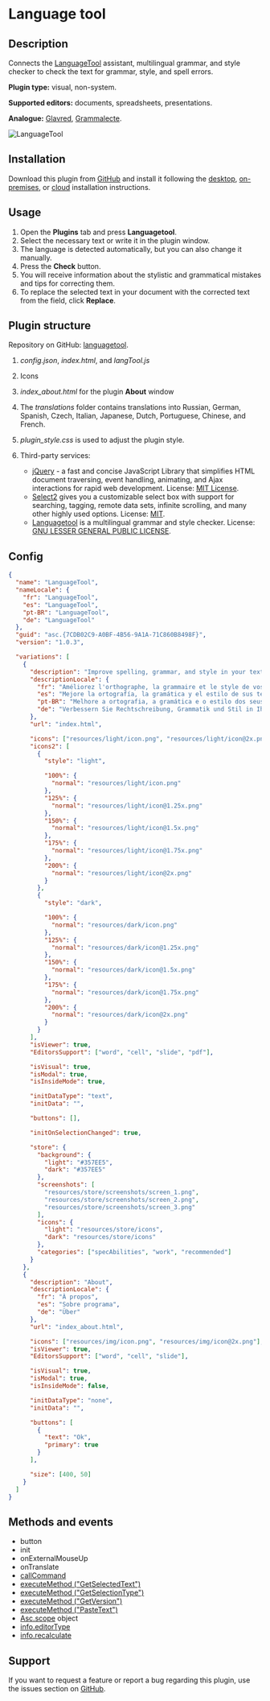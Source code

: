 # Language tool

## Description

Connects the [LanguageTool](https://languagetool.org/) assistant, multilingual grammar, and style checker to check the text for grammar, style, and spell errors.

**Plugin type:** visual, non-system.

**Supported editors:** documents, spreadsheets, presentations.

**Analogue:** [Glavred](https://github.com/ONLYOFFICE/onlyoffice.github.io/tree/master/sdkjs-plugins/content/glavred), [Grammalecte](https://github.com/ONLYOFFICE/onlyoffice.github.io/tree/master/sdkjs-plugins/content/grammalecte).

![LanguageTool](/assets/images/plugins/gifs/language-tool.gif)

## Installation

Download this plugin from [GitHub](https://github.com/ONLYOFFICE/onlyoffice.github.io/tree/master/sdkjs-plugins/content/languagetool) and install it following the [desktop](../installing/onlyoffice-desktop-editors.md), [on-premises](../installing/onlyoffice-docs-on-premises.md), or [cloud](../installing/onlyoffice-cloud.md) installation instructions.

## Usage

1. Open the **Plugins** tab and press **Languagetool**.
2. Select the necessary text or write it in the plugin window.
3. The language is detected automatically, but you can also change it manually.
4. Press the **Check** button.
5. You will receive information about the stylistic and grammatical mistakes and tips for correcting them.
6. To replace the selected text in your document with the corrected text from the field, click **Replace**.

## Plugin structure

Repository on GitHub: [languagetool](https://github.com/ONLYOFFICE/onlyoffice.github.io/tree/master/sdkjs-plugins/content/languagetool).

1. *config.json*, *index.html*, and *langTool.js*

2. Icons

3. *index\_about.html* for the plugin **About** window

4. The *translations* folder contains translations into Russian, German, Spanish, Czech, Italian, Japanese, Dutch, Portuguese, Chinese, and French.

5. *plugin\_style.css* is used to adjust the plugin style.

6. Third-party services:

   - [jQuery](https://jquery.com) - a fast and concise JavaScript Library that simplifies HTML document traversing, event handling, animating, and Ajax interactions for rapid web development. License: [MIT License](https://github.com/ONLYOFFICE/onlyoffice.github.io/blob/master/sdkjs-plugins/content/languagetool/licenses/jQuery.license).
   - [Select2](https://select2.org/) gives you a customizable select box with support for searching, tagging, remote data sets, infinite scrolling, and many other highly used options. License: [MIT](https://github.com/ONLYOFFICE/onlyoffice.github.io/blob/master/sdkjs-plugins/content/languagetool/licenses/Select2.license).
   - [Languagetool](https://languagetool.org/) is a multilingual grammar and style checker. License: [GNU LESSER GENERAL PUBLIC LICENSE](https://github.com/ONLYOFFICE/onlyoffice.github.io/blob/master/sdkjs-plugins/content/languagetool/licenses/Languagetool's.license).

## Config

``` json
{
  "name": "LanguageTool",
  "nameLocale": {
    "fr": "LanguageTool",
    "es": "LanguageTool",
    "pt-BR": "LanguageTool",
    "de": "LanguageTool"
  },
  "guid": "asc.{7CDB02C9-A0BF-4B56-9A1A-71C860B8498F}",
  "version": "1.0.3",

  "variations": [
    {
      "description": "Improve spelling, grammar, and style in your texts.",
      "descriptionLocale": {
        "fr": "Améliorez l'orthographe, la grammaire et le style de vos textes.",
        "es": "Mejore la ortografía, la gramática y el estilo de sus textos.",
        "pt-BR": "Melhore a ortografia, a gramática e o estilo dos seus textos.",
        "de": "Verbessern Sie Rechtschreibung, Grammatik und Stil in Ihren Texten."
      },
      "url": "index.html",

      "icons": ["resources/light/icon.png", "resources/light/icon@2x.png"],
      "icons2": [
        {
          "style": "light",

          "100%": {
            "normal": "resources/light/icon.png"
          },
          "125%": {
            "normal": "resources/light/icon@1.25x.png"
          },
          "150%": {
            "normal": "resources/light/icon@1.5x.png"
          },
          "175%": {
            "normal": "resources/light/icon@1.75x.png"
          },
          "200%": {
            "normal": "resources/light/icon@2x.png"
          }
        },
        {
          "style": "dark",

          "100%": {
            "normal": "resources/dark/icon.png"
          },
          "125%": {
            "normal": "resources/dark/icon@1.25x.png"
          },
          "150%": {
            "normal": "resources/dark/icon@1.5x.png"
          },
          "175%": {
            "normal": "resources/dark/icon@1.75x.png"
          },
          "200%": {
            "normal": "resources/dark/icon@2x.png"
          }
        }
      ],
      "isViewer": true,
      "EditorsSupport": ["word", "cell", "slide", "pdf"],

      "isVisual": true,
      "isModal": true,
      "isInsideMode": true,

      "initDataType": "text",
      "initData": "",

      "buttons": [],

      "initOnSelectionChanged": true,

      "store": {
        "background": {
          "light": "#357EE5",
          "dark": "#357EE5"
        },
        "screenshots": [
          "resources/store/screenshots/screen_1.png",
          "resources/store/screenshots/screen_2.png",
          "resources/store/screenshots/screen_3.png"
        ],
        "icons": {
          "light": "resources/store/icons",
          "dark": "resources/store/icons"
        },
        "categories": ["specAbilities", "work", "recommended"]
      }
    },
    {
      "description": "About",
      "descriptionLocale": {
        "fr": "À propos",
        "es": "Sobre programa",
        "de": "Über"
      },
      "url": "index_about.html",

      "icons": ["resources/img/icon.png", "resources/img/icon@2x.png"],
      "isViewer": true,
      "EditorsSupport": ["word", "cell", "slide"],

      "isVisual": true,
      "isModal": true,
      "isInsideMode": false,

      "initDataType": "none",
      "initData": "",

      "buttons": [
        {
          "text": "Ok",
          "primary": true
        }
      ],

      "size": [400, 50]
    }
  ]
}
```

## Methods and events

- button
- init
- onExternalMouseUp
- onTranslate
- [callCommand](../../interacting-with-editors/methods/text-document-api/Plugin/Methods/callCommand.md)
- [executeMethod ("GetSelectedText")](../../interacting-with-editors/methods/text-document-api/Api/Methods/GetSelectedText.md)
- [executeMethod ("GetSelectionType")](../../interacting-with-editors/methods/text-document-api/Api/Methods/GetSelectionType.md)
- [executeMethod ("GetVersion")](../../interacting-with-editors/methods/text-document-api/Api/Methods/GetVersion.md)
- [executeMethod ("PasteText")](../../interacting-with-editors/methods/text-document-api/Api/Methods/PasteText.md)
- [Asc.scope](../../interacting-with-editors/overview/how-to-call-commands.md#ascscope-object) object
- [info.editorType](../../interacting-with-editors/overview/how-to-call-commands.md#editortype)
- [info.recalculate](../../interacting-with-editors/overview/how-to-call-commands.md#recalculate)

## Support

If you want to request a feature or report a bug regarding this plugin, use the issues section on [GitHub](https://github.com/ONLYOFFICE/onlyoffice.github.io/issues).
